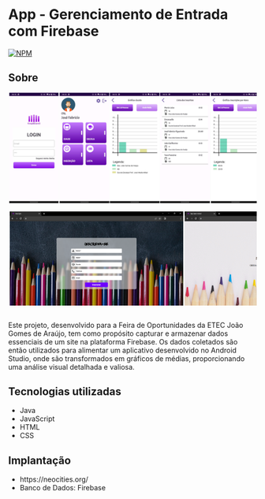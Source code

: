 # App - Gerenciamento de Entrada com Firebase
[![NPM](https://img.shields.io/npm/l/react)](https://github.com/josefabriciofigueiredo/Gerenciando-de-Entrada_App/blob/main/LICENSE)

## Sobre
<style>
    .slide {
        transition-duration: 500ms;

        display: flex;
        flex-direction: row;
    }

    .carrossel {
        width: 100%;
        overflow: hidden;
    }

    .slide-img img {
        width: 20%;
        margin-left: 0.3%;
    }

    .slide-app img {
        width: 70%;
        margin-left: 0.5%;
    }

    .slide-img:hover {
        transform: translate(-21.8%);
    }

    .slide-app:hover {
        transform: translate(-41%);
    }

</style>

<div class="carrossel">
    <div class="slide slide-img">
        <img src="Visualizacao_Projeto/Tela(1)_Login.jpeg">
        <img src="Visualizacao_Projeto/Tela(2)_Menu.jpeg">
        <img src="Visualizacao_Projeto/Tela(3)_GraficoEscola.jpeg">
        <img src="Visualizacao_Projeto/Tela(4)_Lista das Inscricoes.jpeg">
        <img src="Visualizacao_Projeto/Tela(5)_Inscricao por Hora.jpeg">
        <img src="Visualizacao_Projeto/Tela(6)_Grafico Idade.jpeg">
    </div>
</div>

<br>

<div class="carrossel">
    <div class="slide slide-app">
        <img src="Visualizacao_Projeto/site(1).png">
        <img src="Visualizacao_Projeto/site(2).png">
    </div>
</div>

<br>

<p>Este projeto, desenvolvido para a Feira de Oportunidades da ETEC João Gomes de Araújo, tem como propósito capturar e armazenar dados essenciais de um site na plataforma Firebase. Os dados coletados são então utilizados para alimentar um aplicativo desenvolvido no Android Studio, onde são transformados em gráficos de médias, proporcionando uma análise visual detalhada e valiosa.</p>

## Tecnologias utilizadas
<ul>
    <li>Java</li>
    <li>JavaScript</li>
    <li>HTML</li>
    <li>CSS</li>
</ul>

## Implantação
<ul>
    <li>https://neocities.org/</li>
    <li>Banco de Dados: Firebase</li>
</ul>